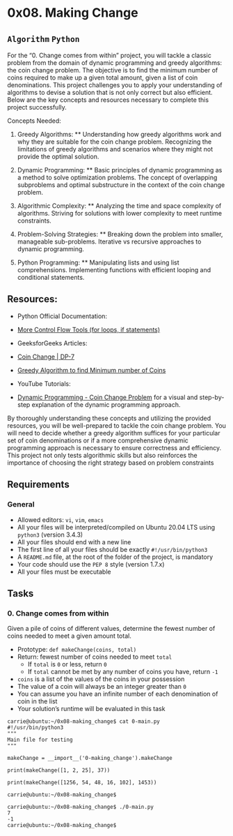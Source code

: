 # 0x08. Making Change
## `Algorithm` `Python`

For the “0. Change comes from within” project, you will tackle a classic problem from the domain of dynamic programming and greedy algorithms: the coin change problem. The objective is to find the minimum number of coins required to make up a given total amount, given a list of coin denominations. This project challenges you to apply your understanding of algorithms to devise a solution that is not only correct but also efficient. Below are the key concepts and resources necessary to complete this project successfully.

Concepts Needed:
1. Greedy Algorithms:
** Understanding how greedy algorithms work and why they are suitable for the coin change problem. Recognizing the limitations of greedy algorithms and scenarios where they might not provide the optimal solution.

2. Dynamic Programming:
** Basic principles of dynamic programming as a method to solve optimization problems. The concept of overlapping subproblems and optimal substructure in the context of the coin change problem.

3. Algorithmic Complexity:
** Analyzing the time and space complexity of algorithms. Striving for solutions with lower complexity to meet runtime constraints.

4. Problem-Solving Strategies:
** Breaking down the problem into smaller, manageable sub-problems. Iterative vs recursive approaches to dynamic programming.

5. Python Programming:
** Manipulating lists and using list comprehensions. Implementing functions with efficient looping and conditional statements.


## Resources:
* Python Official Documentation:
 * [More Control Flow Tools (for loops, if statements)](https://docs.python.org/3/tutorial/controlflow.html)

* GeeksforGeeks Articles:
 * [Coin Change | DP-7](https://www.geeksforgeeks.org/coin-change-dp-7/)
 * [Greedy Algorithm to find Minimum number of Coins](https://www.geeksforgeeks.org/greedy-algorithm-to-find-minimum-number-of-coins/)

* YouTube Tutorials:
 * [Dynamic Programming - Coin Change Problem](https://www.youtube.com/watch?v=jgiZlGzXMBw) for a visual and step-by-step explanation of the dynamic programming approach.

By thoroughly understanding these concepts and utilizing the provided resources, you will be well-prepared to tackle the coin change problem. You will need to decide whether a greedy algorithm suffices for your particular set of coin denominations or if a more comprehensive dynamic programming approach is necessary to ensure correctness and efficiency. This project not only tests algorithmic skills but also reinforces the importance of choosing the right strategy based on problem constraints

## Requirements
### General
* Allowed editors: `vi`, `vim`, `emacs`
* All your files will be interpreted/compiled on Ubuntu 20.04 LTS using `python3` (version 3.4.3)
* All your files should end with a new line
* The first line of all your files should be exactly `#!/usr/bin/python3`
* A `README.md` file, at the root of the folder of the project, is mandatory
* Your code should use the `PEP 8` style (version 1.7.x)
* All your files must be executable


## Tasks
### 0. Change comes from within

Given a pile of coins of different values, determine the fewest number of coins needed to meet a given amount total.

* Prototype: `def makeChange(coins, total)`
* Return: fewest number of coins needed to meet `total`
	* If `total` is `0` or less, return `0`
	* If `total` cannot be met by any number of coins you have, return `-1`
* `coins` is a list of the values of the coins in your possession
* The value of a coin will always be an integer greater than `0`
* You can assume you have an infinite number of each denomination of coin in the list
* Your solution’s runtime will be evaluated in this task

```
carrie@ubuntu:~/0x08-making_change$ cat 0-main.py
#!/usr/bin/python3
"""
Main file for testing
"""

makeChange = __import__('0-making_change').makeChange

print(makeChange([1, 2, 25], 37))

print(makeChange([1256, 54, 48, 16, 102], 1453))

carrie@ubuntu:~/0x08-making_change$
```
```
carrie@ubuntu:~/0x08-making_change$ ./0-main.py
7
-1
carrie@ubuntu:~/0x08-making_change$
```

